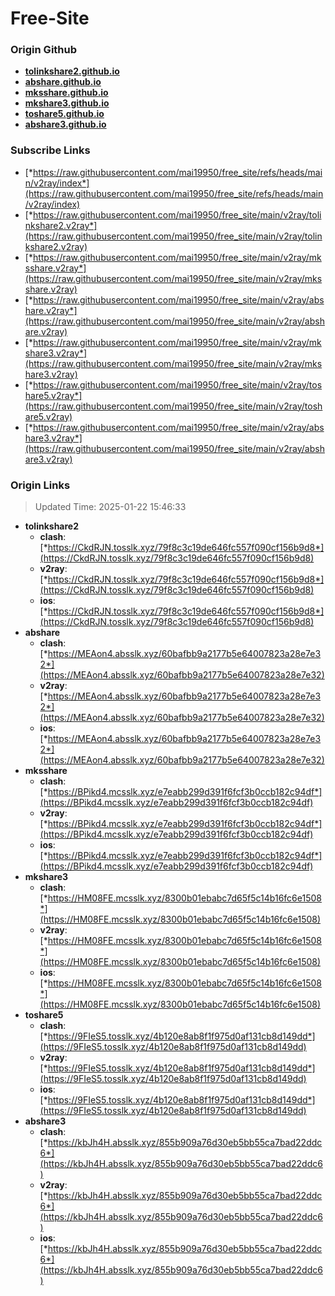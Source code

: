 # Free-Site

### Origin Github

- [**tolinkshare2.github.io**](https://github.com/tolinkshare2/tolinkshare2.github.io)
- [**abshare.github.io**](https://github.com/abshare/abshare.github.io)
- [**mksshare.github.io**](https://github.com/mksshare/mksshare.github.io)
- [**mkshare3.github.io**](https://github.com/mkshare3/mkshare3.github.io)
- [**toshare5.github.io**](https://github.com/toshare5/toshare5.github.io)
- [**abshare3.github.io**](https://github.com/abshare3/abshare3.github.io)

### Subscribe Links

- [*https://raw.githubusercontent.com/mai19950/free_site/refs/heads/main/v2ray/index*](https://raw.githubusercontent.com/mai19950/free_site/refs/heads/main/v2ray/index)
- [*https://raw.githubusercontent.com/mai19950/free_site/main/v2ray/tolinkshare2.v2ray*](https://raw.githubusercontent.com/mai19950/free_site/main/v2ray/tolinkshare2.v2ray)
- [*https://raw.githubusercontent.com/mai19950/free_site/main/v2ray/mksshare.v2ray*](https://raw.githubusercontent.com/mai19950/free_site/main/v2ray/mksshare.v2ray)
- [*https://raw.githubusercontent.com/mai19950/free_site/main/v2ray/abshare.v2ray*](https://raw.githubusercontent.com/mai19950/free_site/main/v2ray/abshare.v2ray)
- [*https://raw.githubusercontent.com/mai19950/free_site/main/v2ray/mkshare3.v2ray*](https://raw.githubusercontent.com/mai19950/free_site/main/v2ray/mkshare3.v2ray)
- [*https://raw.githubusercontent.com/mai19950/free_site/main/v2ray/toshare5.v2ray*](https://raw.githubusercontent.com/mai19950/free_site/main/v2ray/toshare5.v2ray)
- [*https://raw.githubusercontent.com/mai19950/free_site/main/v2ray/abshare3.v2ray*](https://raw.githubusercontent.com/mai19950/free_site/main/v2ray/abshare3.v2ray)

### Origin Links

> Updated Time: 2025-01-22 15:46:33

- **tolinkshare2**
  - **clash**: [*https://CkdRJN.tosslk.xyz/79f8c3c19de646fc557f090cf156b9d8*](https://CkdRJN.tosslk.xyz/79f8c3c19de646fc557f090cf156b9d8)
  - **v2ray**: [*https://CkdRJN.tosslk.xyz/79f8c3c19de646fc557f090cf156b9d8*](https://CkdRJN.tosslk.xyz/79f8c3c19de646fc557f090cf156b9d8)
  - **ios**: [*https://CkdRJN.tosslk.xyz/79f8c3c19de646fc557f090cf156b9d8*](https://CkdRJN.tosslk.xyz/79f8c3c19de646fc557f090cf156b9d8)
- **abshare**
  - **clash**: [*https://MEAon4.absslk.xyz/60bafbb9a2177b5e64007823a28e7e32*](https://MEAon4.absslk.xyz/60bafbb9a2177b5e64007823a28e7e32)
  - **v2ray**: [*https://MEAon4.absslk.xyz/60bafbb9a2177b5e64007823a28e7e32*](https://MEAon4.absslk.xyz/60bafbb9a2177b5e64007823a28e7e32)
  - **ios**: [*https://MEAon4.absslk.xyz/60bafbb9a2177b5e64007823a28e7e32*](https://MEAon4.absslk.xyz/60bafbb9a2177b5e64007823a28e7e32)
- **mksshare**
  - **clash**: [*https://BPikd4.mcsslk.xyz/e7eabb299d391f6fcf3b0ccb182c94df*](https://BPikd4.mcsslk.xyz/e7eabb299d391f6fcf3b0ccb182c94df)
  - **v2ray**: [*https://BPikd4.mcsslk.xyz/e7eabb299d391f6fcf3b0ccb182c94df*](https://BPikd4.mcsslk.xyz/e7eabb299d391f6fcf3b0ccb182c94df)
  - **ios**: [*https://BPikd4.mcsslk.xyz/e7eabb299d391f6fcf3b0ccb182c94df*](https://BPikd4.mcsslk.xyz/e7eabb299d391f6fcf3b0ccb182c94df)
- **mkshare3**
  - **clash**: [*https://HM08FE.mcsslk.xyz/8300b01ebabc7d65f5c14b16fc6e1508*](https://HM08FE.mcsslk.xyz/8300b01ebabc7d65f5c14b16fc6e1508)
  - **v2ray**: [*https://HM08FE.mcsslk.xyz/8300b01ebabc7d65f5c14b16fc6e1508*](https://HM08FE.mcsslk.xyz/8300b01ebabc7d65f5c14b16fc6e1508)
  - **ios**: [*https://HM08FE.mcsslk.xyz/8300b01ebabc7d65f5c14b16fc6e1508*](https://HM08FE.mcsslk.xyz/8300b01ebabc7d65f5c14b16fc6e1508)
- **toshare5**
  - **clash**: [*https://9FIeS5.tosslk.xyz/4b120e8ab8f1f975d0af131cb8d149dd*](https://9FIeS5.tosslk.xyz/4b120e8ab8f1f975d0af131cb8d149dd)
  - **v2ray**: [*https://9FIeS5.tosslk.xyz/4b120e8ab8f1f975d0af131cb8d149dd*](https://9FIeS5.tosslk.xyz/4b120e8ab8f1f975d0af131cb8d149dd)
  - **ios**: [*https://9FIeS5.tosslk.xyz/4b120e8ab8f1f975d0af131cb8d149dd*](https://9FIeS5.tosslk.xyz/4b120e8ab8f1f975d0af131cb8d149dd)
- **abshare3**
  - **clash**: [*https://kbJh4H.absslk.xyz/855b909a76d30eb5bb55ca7bad22ddc6*](https://kbJh4H.absslk.xyz/855b909a76d30eb5bb55ca7bad22ddc6)
  - **v2ray**: [*https://kbJh4H.absslk.xyz/855b909a76d30eb5bb55ca7bad22ddc6*](https://kbJh4H.absslk.xyz/855b909a76d30eb5bb55ca7bad22ddc6)
  - **ios**: [*https://kbJh4H.absslk.xyz/855b909a76d30eb5bb55ca7bad22ddc6*](https://kbJh4H.absslk.xyz/855b909a76d30eb5bb55ca7bad22ddc6)
